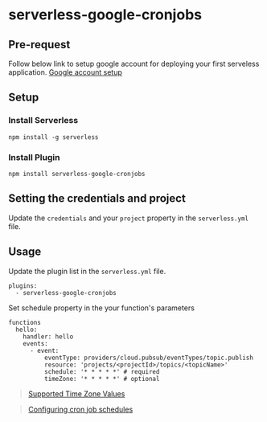# serverless-google-cronjobs

## Pre-request
Follow below link to setup google account for deploying your first serveless application. [Google account setup](https://www.serverless.com/framework/docs/providers/google/guide/credentials/)

## Setup

### Install Serverless
```
npm install -g serverless
```
### Install Plugin
```
npm install serverless-google-cronjobs
```

## Setting the credentials and project
Update the ``credentials`` and your ``project`` property in the ``serverless.yml`` file.

## Usage

Update the plugin list in the ``serverless.yml`` file.
```
plugins:
  - serverless-google-cronjobs
```
Set schedule property in the your function's parameters
```
functions
  hello:
    handler: hello
    events:
      - event:
          eventType: providers/cloud.pubsub/eventTypes/topic.publish
          resource: 'projects/<projectId>/topics/<topicName>'
          schedule: '* * * * *' # required
          timeZone: '* * * * *' # optional
```
>[Supported Time Zone Values](https://cloud.google.com/dataprep/docs/html/Supported-Time-Zone-Values_66194188#american-time-zones)

>[Configuring cron job schedules](https://cloud.google.com/scheduler/docs/configuring/cron-job-schedules)
